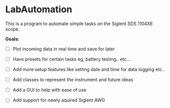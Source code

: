 # LabAutomation
This is a program to automate simple tasks on the Siglent SDS 1104XE scope.

 **Goals:**

- [ ] Plot incoming data in real time and save for later  
- [ ] Have presets for certain tasks eg, battery testing.. etc...  
- [ ] Add more setup features like setting date and time for data logging etc..  
- [ ] Add classes to represent the instrument and future ideas  
- [ ] Add a GUI to help with ease of use  
- [ ] Add support for newly aquired Siglent AWG
 
